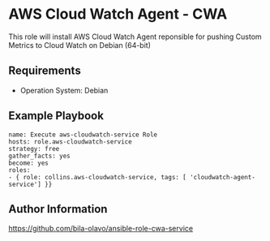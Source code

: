 AWS Cloud Watch Agent - CWA
=========

This role will install AWS Cloud Watch Agent reponsible for pushing Custom Metrics to Cloud Watch on Debian (64-bit)

Requirements
----------------

- Operation System: Debian

Example Playbook
----------------


    name: Execute aws-cloudwatch-service Role
    hosts: role.aws-cloudwatch-service
    strategy: free
    gather_facts: yes
    become: yes
    roles:
    - { role: collins.aws-cloudwatch-service, tags: [ 'cloudwatch-agent-service'] }}

Author Information
------------------

https://github.com/bila-olavo/ansible-role-cwa-service
